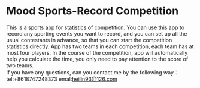 # Mood Sports-Record Competition
This is a sports app for statistics of competition.
You can use this app to record any sporting events you want to record, and you can set up all the usual contestants in advance, so that you can start the competition statistics directly.
App has two teams in each competition, each team has at most four players.
In the course of the competition, app will automatically help you calculate the time, you only need to pay attention to the score of two teams.  
If you have any questions, can you contact me by the following way：  
tel:+8618747248373 emal:heilin93@126.com  

